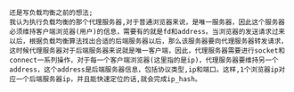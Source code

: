     还是写负载均衡之前的想法;
    我认为执行负载均衡的那个代理服务器,对于普通浏览器来说，是唯一服务器，因此这个服务器必须维持客户端浏览器(用户)的信息，需要有的就是fd和address。当浏览器的发送请求过来以后，根据负载均衡算法找出合适的后端服务器以后，那么该服务器要向代理服务器转发请求，这时候代理服务器对于后端服务器来说就是唯一客户端，因此，代理服务器需要进行socket和connect一系列操作，对于每一个客户端浏览器(这里指的是ip)，代理服务器要维持另一个address，这个address是后端服务器信息，包括协议类型,ip和端口。这样,1个浏览器ip对应一个后端服务器ip，并且能快速定位的话,就会完成ip_hash。
